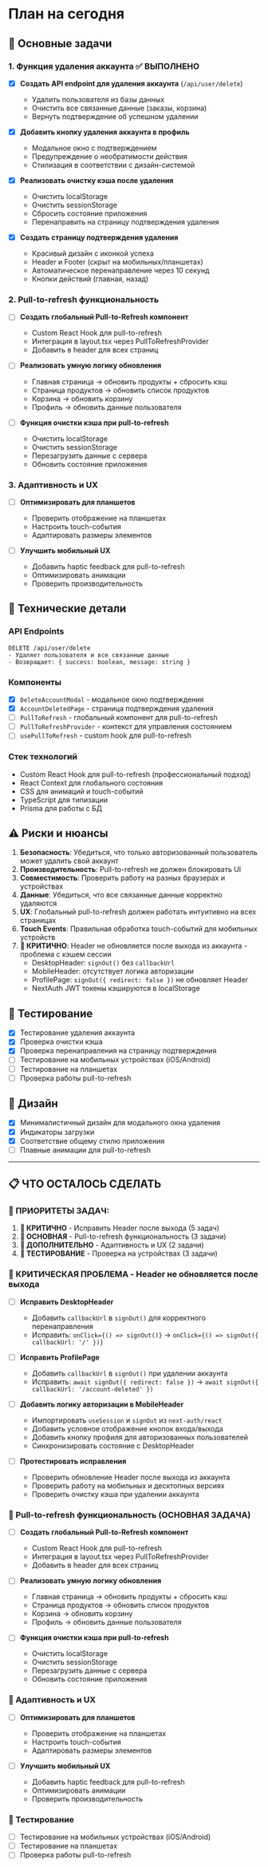 # План на сегодня

## 🎯 Основные задачи

### 1. Функция удаления аккаунта ✅ ВЫПОЛНЕНО
- [x] **Создать API endpoint для удаления аккаунта** (`/api/user/delete`)
  - Удалить пользователя из базы данных
  - Очистить все связанные данные (заказы, корзина)
  - Вернуть подтверждение об успешном удалении

- [x] **Добавить кнопку удаления аккаунта в профиль**
  - Модальное окно с подтверждением
  - Предупреждение о необратимости действия
  - Стилизация в соответствии с дизайн-системой

- [x] **Реализовать очистку кэша после удаления**
  - Очистить localStorage
  - Очистить sessionStorage
  - Сбросить состояние приложения
  - Перенаправить на страницу подтверждения удаления

- [x] **Создать страницу подтверждения удаления**
  - Красивый дизайн с иконкой успеха
  - Header и Footer (скрыт на мобильных/планшетах)
  - Автоматическое перенаправление через 10 секунд
  - Кнопки действий (главная, назад)

### 2. Pull-to-refresh функциональность
- [ ] **Создать глобальный Pull-to-Refresh компонент**
  - Custom React Hook для pull-to-refresh
  - Интеграция в layout.tsx через PullToRefreshProvider
  - Добавить в header для всех страниц

- [ ] **Реализовать умную логику обновления**
  - Главная страница → обновить продукты + сбросить кэш
  - Страница продуктов → обновить список продуктов
  - Корзина → обновить корзину
  - Профиль → обновить данные пользователя

- [ ] **Функция очистки кэша при pull-to-refresh**
  - Очистить localStorage
  - Очистить sessionStorage
  - Перезагрузить данные с сервера
  - Обновить состояние приложения

### 3. Адаптивность и UX
- [ ] **Оптимизировать для планшетов**
  - Проверить отображение на планшетах
  - Настроить touch-события
  - Адаптировать размеры элементов

- [ ] **Улучшить мобильный UX**
  - Добавить haptic feedback для pull-to-refresh
  - Оптимизировать анимации
  - Проверить производительность

## 🔧 Технические детали

### API Endpoints
```
DELETE /api/user/delete
- Удаляет пользователя и все связанные данные
- Возвращает: { success: boolean, message: string }
```

### Компоненты
- [x] `DeleteAccountModal` - модальное окно подтверждения
- [x] `AccountDeletedPage` - страница подтверждения удаления
- [ ] `PullToRefresh` - глобальный компонент для pull-to-refresh
- [ ] `PullToRefreshProvider` - контекст для управления состоянием
- [ ] `usePullToRefresh` - custom hook для pull-to-refresh

### Стек технологий
- Custom React Hook для pull-to-refresh (профессиональный подход)
- React Context для глобального состояния
- CSS для анимаций и touch-событий
- TypeScript для типизации
- Prisma для работы с БД

## ⚠️ Риски и нюансы

1. **Безопасность**: Убедиться, что только авторизованный пользователь может удалить свой аккаунт
2. **Производительность**: Pull-to-refresh не должен блокировать UI
3. **Совместимость**: Проверить работу на разных браузерах и устройствах
4. **Данные**: Убедиться, что все связанные данные корректно удаляются
5. **UX**: Глобальный pull-to-refresh должен работать интуитивно на всех страницах
6. **Touch Events**: Правильная обработка touch-событий для мобильных устройств
7. **🚨 КРИТИЧНО**: Header не обновляется после выхода из аккаунта - проблема с кэшем сессии
   - DesktopHeader: `signOut()` без `callbackUrl`
   - MobileHeader: отсутствует логика авторизации
   - ProfilePage: `signOut({ redirect: false })` не обновляет Header
   - NextAuth JWT токены кэшируются в localStorage

## 📱 Тестирование

- [x] Тестирование удаления аккаунта
- [x] Проверка очистки кэша
- [x] Проверка перенаправления на страницу подтверждения
- [ ] Тестирование на мобильных устройствах (iOS/Android)
- [ ] Тестирование на планшетах
- [ ] Проверка работы pull-to-refresh

## 🎨 Дизайн

- [x] Минималистичный дизайн для модального окна удаления
- [x] Индикаторы загрузки
- [x] Соответствие общему стилю приложения
- [ ] Плавные анимации для pull-to-refresh

---

## 📋 ЧТО ОСТАЛОСЬ СДЕЛАТЬ

### 🎯 ПРИОРИТЕТЫ ЗАДАЧ:
1. **🚨 КРИТИЧНО** - Исправить Header после выхода (5 задач)
2. **🔄 ОСНОВНАЯ** - Pull-to-refresh функциональность (3 задачи)  
3. **📱 ДОПОЛНИТЕЛЬНО** - Адаптивность и UX (2 задачи)
4. **🧪 ТЕСТИРОВАНИЕ** - Проверка на устройствах (3 задачи)

### 🚨 КРИТИЧЕСКАЯ ПРОБЛЕМА - Header не обновляется после выхода
- [ ] **Исправить DesktopHeader**
  - Добавить `callbackUrl` в `signOut()` для корректного перенаправления
  - Исправить: `onClick={() => signOut()}` → `onClick={() => signOut({ callbackUrl: '/' })}`

- [ ] **Исправить ProfilePage**
  - Добавить `callbackUrl` в `signOut()` при удалении аккаунта
  - Исправить: `await signOut({ redirect: false })` → `await signOut({ callbackUrl: '/account-deleted' })`

- [ ] **Добавить логику авторизации в MobileHeader**
  - Импортировать `useSession` и `signOut` из `next-auth/react`
  - Добавить условное отображение кнопок входа/выхода
  - Добавить кнопку профиля для авторизованных пользователей
  - Синхронизировать состояние с DesktopHeader


- [ ] **Протестировать исправления**
  - Проверить обновление Header после выхода из аккаунта
  - Проверить работу на мобильных и десктопных версиях
  - Проверить очистку кэша при удалении аккаунта

### 🔄 Pull-to-refresh функциональность (ОСНОВНАЯ ЗАДАЧА)
- [ ] **Создать глобальный Pull-to-Refresh компонент**
  - Custom React Hook для pull-to-refresh
  - Интеграция в layout.tsx через PullToRefreshProvider
  - Добавить в header для всех страниц

- [ ] **Реализовать умную логику обновления**
  - Главная страница → обновить продукты + сбросить кэш
  - Страница продуктов → обновить список продуктов
  - Корзина → обновить корзину
  - Профиль → обновить данные пользователя

- [ ] **Функция очистки кэша при pull-to-refresh**
  - Очистить localStorage
  - Очистить sessionStorage
  - Перезагрузить данные с сервера
  - Обновить состояние приложения

### 📱 Адаптивность и UX
- [ ] **Оптимизировать для планшетов**
  - Проверить отображение на планшетах
  - Настроить touch-события
  - Адаптировать размеры элементов

- [ ] **Улучшить мобильный UX**
  - Добавить haptic feedback для pull-to-refresh
  - Оптимизировать анимации
  - Проверить производительность

### 🧪 Тестирование
- [ ] Тестирование на мобильных устройствах (iOS/Android)
- [ ] Тестирование на планшетах
- [ ] Проверка работы pull-to-refresh
